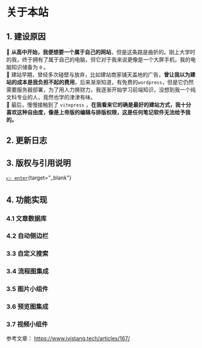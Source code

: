 # 关于本站

## 1. 建设原因

🔘 **从高中开始，我便想要一个属于自己的网站**，但是这条路是曲折的。刚上大学时的我，终于拥有了属于自己的电脑，但它对于我来说更像是一个大屏手机，我的电脑知识储备为 `0` 。  
🔘 建站早期，曾经多次碰壁与放弃，比如建站商家铺天盖地的广告，**曾让我以为建站的成本是我负担不起的费用**，后来渐渐知道，有免费的`wordpress`，但是它仍然需要服务器部署，为了用人力换财力，我逐渐开始学习前端知识，没想到我一个纯文科专业的人，竟然也学的津津有味。  
🔘 最后，慢慢接触到了 `vitepress` ，**在我看来它的确是最好的建站方式，我十分喜欢这种自由度，像是上帝版的编辑与排版权限，这是任何笔记软件无法给予我的。**  


## 2. 更新日志

## 3. 版权与引用说明

[`👉 enter`](/zo-pages/copyright){target="_blank"}

## 4. 功能实现


### 4.1 文章数据库

### 4.2 自动侧边栏

### 3.3 自定义搜索

### 3.4 流程图集成

### 3.5 图片小组件

### 3.6 预览图集成

### 3.7 视频小组件

参考文章： https://www.ivistang.tech/articles/167/

